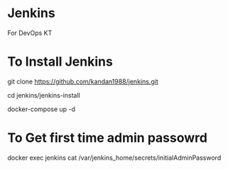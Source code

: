 # Jenkins

For DevOps KT


# To Install Jenkins 

git clone https://github.com/kandan1988/jenkins.git

cd jenkins/jenkins-install

docker-compose up -d


# To Get first time admin passowrd

docker exec jenkins cat /var/jenkins_home/secrets/initialAdminPassword
